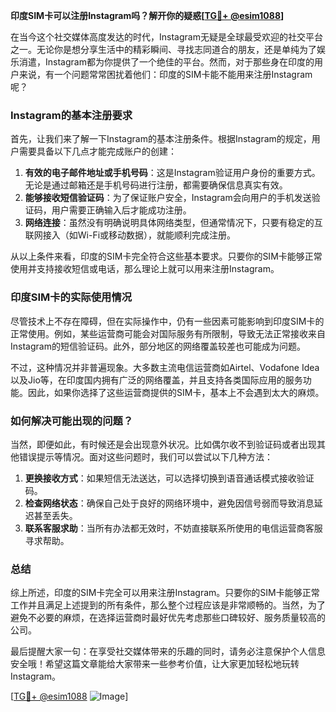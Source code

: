 **印度SIM卡可以注册Instagram吗？解开你的疑惑[[TG💪+ @esim1088](https://t.me/s/esim1088)]**

在当今这个社交媒体高度发达的时代，Instagram无疑是全球最受欢迎的社交平台之一。无论你是想分享生活中的精彩瞬间、寻找志同道合的朋友，还是单纯为了娱乐消遣，Instagram都为你提供了一个绝佳的平台。然而，对于那些身在印度的用户来说，有一个问题常常困扰着他们：印度的SIM卡能不能用来注册Instagram呢？

### Instagram的基本注册要求

首先，让我们来了解一下Instagram的基本注册条件。根据Instagram的规定，用户需要具备以下几点才能完成账户的创建：

1. **有效的电子邮件地址或手机号码**：这是Instagram验证用户身份的重要方式。无论是通过邮箱还是手机号码进行注册，都需要确保信息真实有效。
2. **能够接收短信验证码**：为了保证账户安全，Instagram会向用户的手机发送验证码，用户需要正确输入后才能成功注册。
3. **网络连接**：虽然没有明确说明具体网络类型，但通常情况下，只要有稳定的互联网接入（如Wi-Fi或移动数据），就能顺利完成注册。

从以上条件来看，印度的SIM卡完全符合这些基本要求。只要你的SIM卡能够正常使用并支持接收短信或电话，那么理论上就可以用来注册Instagram。

### 印度SIM卡的实际使用情况

尽管技术上不存在障碍，但在实际操作中，仍有一些因素可能影响到印度SIM卡的正常使用。例如，某些运营商可能会对国际服务有所限制，导致无法正常接收来自Instagram的短信验证码。此外，部分地区的网络覆盖较差也可能成为问题。

不过，这种情况并非普遍现象。大多数主流电信运营商如Airtel、Vodafone Idea以及Jio等，在印度国内拥有广泛的网络覆盖，并且支持各类国际应用的服务功能。因此，如果你选择了这些运营商提供的SIM卡，基本上不会遇到太大的麻烦。

### 如何解决可能出现的问题？

当然，即便如此，有时候还是会出现意外状况。比如偶尔收不到验证码或者出现其他错误提示等情况。面对这些问题时，我们可以尝试以下几种方法：

1. **更换接收方式**：如果短信无法送达，可以选择切换到语音通话模式接收验证码。
2. **检查网络状态**：确保自己处于良好的网络环境中，避免因信号弱而导致消息延迟甚至丢失。
3. **联系客服求助**：当所有办法都无效时，不妨直接联系所使用的电信运营商客服寻求帮助。

### 总结

综上所述，印度的SIM卡完全可以用来注册Instagram。只要你的SIM卡能够正常工作并且满足上述提到的所有条件，那么整个过程应该是非常顺畅的。当然，为了避免不必要的麻烦，在选择运营商时最好优先考虑那些口碑较好、服务质量较高的公司。

最后提醒大家一句：在享受社交媒体带来的乐趣的同时，请务必注意保护个人信息安全哦！希望这篇文章能给大家带来一些参考价值，让大家更加轻松地玩转Instagram。

[[TG💪+ @esim1088](https://t.me/s/esim1088) ![Image](https://i.postimg.cc/4NQfJmqS/Snipaste-2025-05-13-00-14-12.png)]